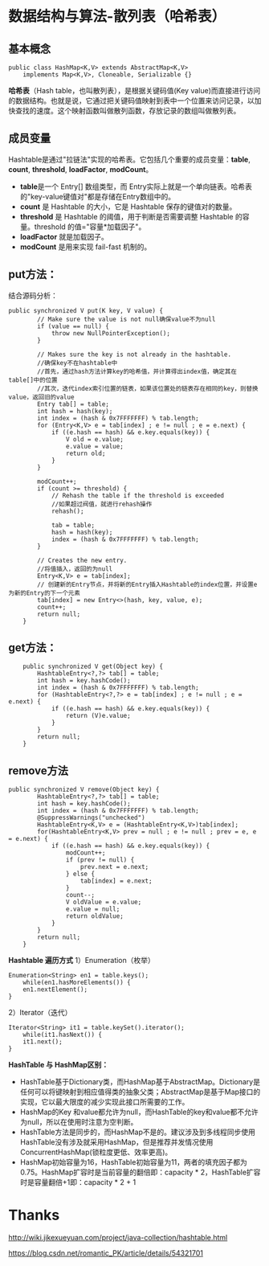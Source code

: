 # 数据结构与算法-散列表（哈希表）

## 基本概念
```
public class HashMap<K,V> extends AbstractMap<K,V>
    implements Map<K,V>, Cloneable, Serializable {}
```
  **哈希表**（Hash table，也叫散列表），是根据关键码值(Key value)而直接进行访问的数据结构。也就是说，它通过把关键码值映射到表中一个位置来访问记录，以加快查找的速度。这个映射函数叫做散列函数，存放记录的数组叫做散列表。


  
  
##  成员变量 
Hashtable是通过"拉链法"实现的哈希表。它包括几个重要的成员变量：**table**, **count**, **threshold**, **loadFactor**, **modCount**。

* **table**是一个 Entry[] 数组类型，而 Entry实际上就是一个单向链表。哈希表的"key-value键值对"都是存储在Entry数组中的。
* **count** 是 Hashtable 的大小，它是 Hashtable 保存的键值对的数量。
* **threshold** 是 Hashtable 的阈值，用于判断是否需要调整 Hashtable 的容量。threshold 的值="容量*加载因子"。
* **loadFactor** 就是加载因子。
* **modCount** 是用来实现 fail-fast 机制的。

## put方法：
结合源码分析：

```
public synchronized V put(K key, V value) {
        // Make sure the value is not null确保value不为null
        if (value == null) {
            throw new NullPointerException();
        }

        // Makes sure the key is not already in the hashtable.
        //确保key不在hashtable中
        //首先，通过hash方法计算key的哈希值，并计算得出index值，确定其在table[]中的位置
        //其次，迭代index索引位置的链表，如果该位置处的链表存在相同的key，则替换value，返回旧的value
        Entry tab[] = table;
        int hash = hash(key);
        int index = (hash & 0x7FFFFFFF) % tab.length;
        for (Entry<K,V> e = tab[index] ; e != null ; e = e.next) {
            if ((e.hash == hash) && e.key.equals(key)) {
                V old = e.value;
                e.value = value;
                return old;
            }
        }

        modCount++;
        if (count >= threshold) {
            // Rehash the table if the threshold is exceeded
            //如果超过阀值，就进行rehash操作
            rehash();

            tab = table;
            hash = hash(key);
            index = (hash & 0x7FFFFFFF) % tab.length;
        }

        // Creates the new entry.
        //将值插入，返回的为null
        Entry<K,V> e = tab[index];
        // 创建新的Entry节点，并将新的Entry插入Hashtable的index位置，并设置e为新的Entry的下一个元素
        tab[index] = new Entry<>(hash, key, value, e);
        count++;
        return null;
    }
```

## get方法：

```
    public synchronized V get(Object key) {
        HashtableEntry<?,?> tab[] = table;
        int hash = key.hashCode();
        int index = (hash & 0x7FFFFFFF) % tab.length;
        for (HashtableEntry<?,?> e = tab[index] ; e != null ; e = e.next) {
            if ((e.hash == hash) && e.key.equals(key)) {
                return (V)e.value;
            }
        }
        return null;
    }
```


## remove方法

```
public synchronized V remove(Object key) {
        HashtableEntry<?,?> tab[] = table;
        int hash = key.hashCode();
        int index = (hash & 0x7FFFFFFF) % tab.length;
        @SuppressWarnings("unchecked")
        HashtableEntry<K,V> e = (HashtableEntry<K,V>)tab[index];
        for(HashtableEntry<K,V> prev = null ; e != null ; prev = e, e = e.next) {
            if ((e.hash == hash) && e.key.equals(key)) {
                modCount++;
                if (prev != null) {
                    prev.next = e.next;
                } else {
                    tab[index] = e.next;
                }
                count--;
                V oldValue = e.value;
                e.value = null;
                return oldValue;
            }
        }
        return null;
    }
```


**Hashtable 遍历方式**
1）Enumeration（枚举）

```
Enumeration<String> en1 = table.keys();
    while(en1.hasMoreElements()) {
    en1.nextElement();
}
```
2）Iterator（迭代）

```
Iterator<String> it1 = table.keySet().iterator();
    while(it1.hasNext()) {
    it1.next();
}
```

**HashTable 与 HashMap区别：**

* HashTable基于Dictionary类，而HashMap基于AbstractMap。Dictionary是任何可以将键映射到相应值得类的抽象父类；AbstractMap是基于Map接口的实现，它以最大限度的减少实现此接口所需要的工作。
* HashMap的Key 和value都允许为null，而HashTable的key和value都不允许为null，所以在使用时注意为空判断。
* HashTable方法是同步的，而HashMap不是的。建议涉及到多线程同步使用HashTable没有涉及就采用HashMap，但是推荐并发情况使用ConcurrentHashMap(锁粒度更低、效率更高)。
* HashMap初始容量为16，HashTable初始容量为11，两者的填充因子都为0.75。HashMap扩容时是当前容量的翻倍即：capacity * 2，HashTable扩容时是容量翻倍+1即：capacity * 2 + 1



# Thanks
http://wiki.jikexueyuan.com/project/java-collection/hashtable.html

https://blog.csdn.net/romantic_PK/article/details/54321701

